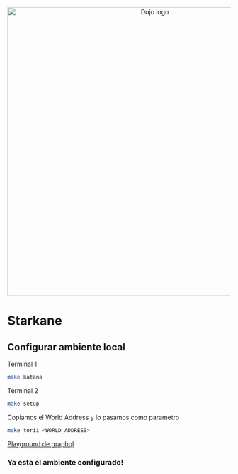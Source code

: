 <p align="center">
  <img alt="Dojo logo" width="650" src="https://github.com/amegakure-starknet/unity-Starkane/assets/58611754/ab701ac0-a1f3-4048-b40f-8234c6f662fe">
</p>

# Starkane

## Configurar ambiente local

Terminal 1

```bash
make katana
```

Terminal 2

```bash
make setup
```

Copiamos el World Address y lo pasamos como parametro

```bash
make torii <WORLD_ADDRESS>
```

[Playground de graphql](http://localhost:8080/graphql)

### Ya esta el ambiente configurado!

